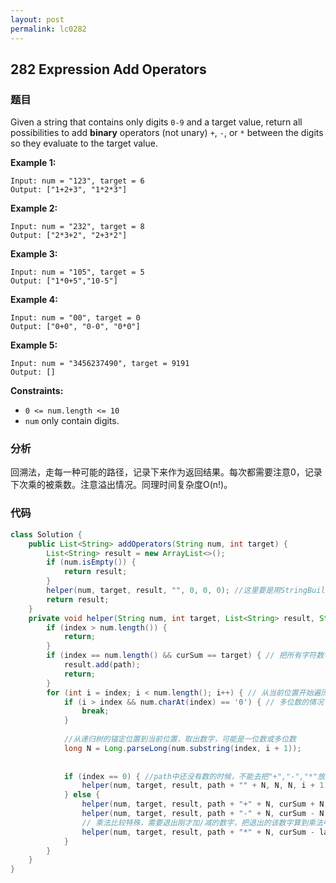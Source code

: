 ```yaml
---
layout: post
permalink: lc0282
---
```


## 282 Expression Add Operators

### 题目

Given a string that contains only digits `0-9` and a target value, return all possibilities to add **binary** operators \(not unary\) `+`, `-`, or `*` between the digits so they evaluate to the target value.

**Example 1:**

```text
Input: num = "123", target = 6
Output: ["1+2+3", "1*2*3"] 
```

**Example 2:**

```text
Input: num = "232", target = 8
Output: ["2*3+2", "2+3*2"]
```

**Example 3:**

```text
Input: num = "105", target = 5
Output: ["1*0+5","10-5"]
```

**Example 4:**

```text
Input: num = "00", target = 0
Output: ["0+0", "0-0", "0*0"]
```

**Example 5:**

```text
Input: num = "3456237490", target = 9191
Output: []
```

**Constraints:**

* `0 <= num.length <= 10`
* `num` only contain digits.

### 分析

回溯法，走每一种可能的路径，记录下来作为返回结果。每次都需要注意0，记录下次乘的被乘数。注意溢出情况。同理时间复杂度O\(n!\)。

### 代码

```java
class Solution {
    public List<String> addOperators(String num, int target) {
        List<String> result = new ArrayList<>();
        if (num.isEmpty()) {
            return result;
        }
        helper(num, target, result, "", 0, 0, 0); //这里要是用StringBuilder需要每次清空，比较麻烦
        return result;
    }
    private void helper(String num, int target, List<String> result, String path, long curSum, long lastNum, int index) {
        if (index > num.length()) {
            return;
        }
        if (index == num.length() && curSum == target) { // 把所有字符数字尝试完了,找到一个路径，符合条件
            result.add(path);            
            return;
        }
        for (int i = index; i < num.length(); i++) { // 从当前位置开始遍历
            if (i > index && num.charAt(index) == '0') { // 多位数的情况下，数字不能以0开头，避免01+2这种情况
                break;
            }
            
            //从递归树的锚定位置到当前位置，取出数字，可能是一位数或多位数
            long N = Long.parseLong(num.substring(index, i + 1)); 
            
            
            if (index == 0) { //path中还没有数的时候，不能去把"+","-","*"放到路径最前面（当前path的开头），只能添加数字，避免+1+2这种情况
                helper(num, target, result, path + "" + N, N, N, i + 1);
            } else {
                helper(num, target, result, path + "+" + N, curSum + N, N, i + 1);
                helper(num, target, result, path + "-" + N, curSum - N, -N, i + 1);
                // 乘法比较特殊，需要退出刚才加/减的数字，把退出的该数字算到乘法中去
                helper(num, target, result, path + "*" + N, curSum - lastNum + lastNum * N, lastNum * N, i + 1);
            }
        }
    }
}
```

